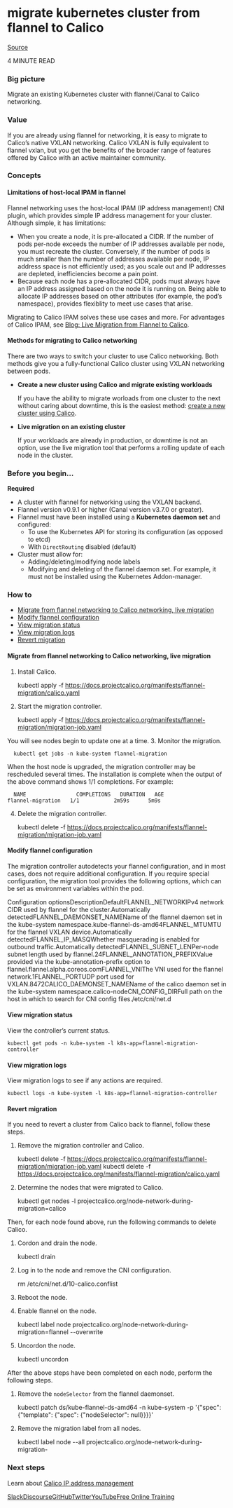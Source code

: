 # migrate kubernetes cluster from flannel to Calico

[Source](https://projectcalico.docs.tigera.io/getting-started/kubernetes/flannel/migration-from-flannel "Permalink to Migrate a Kubernetes cluster from flannel/Canal to Calico")

4 MINUTE READ 

### Big picture

Migrate an existing Kubernetes cluster with flannel/Canal to Calico networking.

### Value

If you are already using flannel for networking, it is easy to migrate to Calico’s native VXLAN networking. Calico VXLAN is fully equivalent to flannel vxlan, but you get the benefits of the broader range of features offered by Calico with an active maintainer community.

### Concepts

#### Limitations of host-local IPAM in flannel

Flannel networking uses the host-local IPAM (IP address management) CNI plugin, which provides simple IP address management for your cluster. Although simple, it has limitations:

* When you create a node, it is pre-allocated a CIDR. If the number of pods per-node exceeds the number of IP addresses available per node, you must recreate the cluster. Conversely, if the number of pods is much smaller than the number of addresses available per node, IP address space is not efficiently used; as you scale out and IP addresses are depleted, inefficiencies become a pain point.
* Because each node has a pre-allocated CIDR, pods must always have an IP address assigned based on the node it is running on. Being able to allocate IP addresses based on other attributes (for example, the pod’s namespace), provides flexiblity to meet use cases that arise.

Migrating to Calico IPAM solves these use cases and more. For advantages of Calico IPAM, see [Blog: Live Migration from Flannel to Calico](https://www.projectcalico.org/live-migration-from-flannel-to-calico/).

#### Methods for migrating to Calico networking

There are two ways to switch your cluster to use Calico networking. Both methods give you a fully-functional Calico cluster using VXLAN networking between pods.

* **Create a new cluster using Calico and migrate existing workloads**

  If you have the ability to migrate worloads from one cluster to the next without caring about downtime, this is the easiest method: [create a new cluster using Calico](https://projectcalico.docs.tigera.io/getting-started/kubernetes/quickstart).
* **Live migration on an existing cluster**

  If your workloads are already in production, or downtime is not an option, use the live migration tool that performs a rolling update of each node in the cluster.

### Before you begin…

**Required**

* A cluster with flannel for networking using the VXLAN backend.
* Flannel version v0.9.1 or higher (Canal version v3.7.0 or greater).
* Flannel must have been installed using a **Kubernetes daemon set** and configured: 
  * To use the Kubernetes API for storing its configuration (as opposed to etcd)
  * With `DirectRouting` disabled (default)
* Cluster must allow for: 
  * Adding/deleting/modifying node labels
  * Modifying and deleting of the flannel daemon set. For example, it must not be installed using the Kubernetes Addon-manager.

### How to

* [Migrate from flannel networking to Calico networking, live migration](https://projectcalico.docs.tigera.io/getting-started/kubernetes/flannel/migration-from-flannel#migrate-from-flannel-networking-to-calico-networking-live-migration)
* [Modify flannel configuration](https://projectcalico.docs.tigera.io/getting-started/kubernetes/flannel/migration-from-flannel#modify-flannel-configuration)
* [View migration status](https://projectcalico.docs.tigera.io/getting-started/kubernetes/flannel/migration-from-flannel#view-migration-status)
* [View migration logs](https://projectcalico.docs.tigera.io/getting-started/kubernetes/flannel/migration-from-flannel#view-migration-logs)
* [Revert migration](https://projectcalico.docs.tigera.io/getting-started/kubernetes/flannel/migration-from-flannel#revert-migration)

#### Migrate from flannel networking to Calico networking, live migration

1. Install Calico.

      kubectl apply -f https://docs.projectcalico.org/manifests/flannel-migration/calico.yaml
2. Start the migration controller.

      kubectl apply -f https://docs.projectcalico.org/manifests/flannel-migration/migration-job.yaml

  You will see nodes begin to update one at a time.
3. Monitor the migration.

      kubectl get jobs -n kube-system flannel-migration

  When the host node is upgraded, the migration controller may be rescheduled several times. The installation is complete when the output of the above command shows 1/1 completions. For example:

      NAME                COMPLETIONS   DURATION   AGE
    flannel-migration   1/1           2m59s      5m9s
4. Delete the migration controller.

      kubectl delete -f https://docs.projectcalico.org/manifests/flannel-migration/migration-job.yaml

#### Modify flannel configuration

The migration controller autodetects your flannel configuration, and in most cases, does not require additional configuration. If you require special configuration, the migration tool provides the following options, which can be set as environment variables within the pod.

Configuration optionsDescriptionDefaultFLANNEL\_NETWORKIPv4 network CIDR used by flannel for the cluster.Automatically detectedFLANNEL\_DAEMONSET\_NAMEName of the flannel daemon set in the kube-system namespace.kube-flannel-ds-amd64FLANNEL\_MTUMTU for the flannel VXLAN device.Automatically detectedFLANNEL\_IP\_MASQWhether masquerading is enabled for outbound traffic.Automatically detectedFLANNEL\_SUBNET\_LENPer-node subnet length used by flannel.24FLANNEL\_ANNOTATION\_PREFIXValue provided via the kube-annotation-prefix option to flannel.flannel.alpha.coreos.comFLANNEL\_VNIThe VNI used for the flannel network.1FLANNEL\_PORTUDP port used for VXLAN.8472CALICO\_DAEMONSET\_NAMEName of the calico daemon set in the kube-system namespace.calico-nodeCNI\_CONFIG\_DIRFull path on the host in which to search for CNI config files./etc/cni/net.d

#### View migration status

View the controller’s current status.

    kubectl get pods -n kube-system -l k8s-app=flannel-migration-controller

#### View migration logs

View migration logs to see if any actions are required.

    kubectl logs -n kube-system -l k8s-app=flannel-migration-controller

#### Revert migration

If you need to revert a cluster from Calico back to flannel, follow these steps.

1. Remove the migration controller and Calico.

      kubectl delete -f https://docs.projectcalico.org/manifests/flannel-migration/migration-job.yaml
    kubectl delete -f https://docs.projectcalico.org/manifests/flannel-migration/calico.yaml
2. Determine the nodes that were migrated to Calico.

      kubectl get nodes -l projectcalico.org/node-network-during-migration=calico

Then, for each node found above, run the following commands to delete Calico.

1. Cordon and drain the node.

      kubectl drain <node name>
2. Log in to the node and remove the CNI configuration.

      rm /etc/cni/net.d/10-calico.conflist
3. Reboot the node.
4. Enable flannel on the node.

      kubectl label node <node name> projectcalico.org/node-network-during-migration=flannel --overwrite
5. Uncordon the node.

      kubectl uncordon <node name>

After the above steps have been completed on each node, perform the following steps.

1. Remove the `nodeSelector` from the flannel daemonset.

      kubectl patch ds/kube-flannel-ds-amd64 -n kube-system -p '{"spec": {"template": {"spec": {"nodeSelector": null}}}}'
2. Remove the migration label from all nodes.

      kubectl label node --all projectcalico.org/node-network-during-migration-

### Next steps

Learn about [Calico IP address management](https://projectcalico.docs.tigera.io/networking/ipam)

[Slack](https://slack.projectcalico.org/)[Discourse](https://discuss.projectcalico.org/)[GitHub](https://github.com/projectcalico/calico)[Twitter](https://twitter.com/projectcalico)[YouTube](https://www.youtube.com/channel/UCFpTnXDNcBoXI4gqCDmegFA)[Free Online Training](https://www.tigera.io/events/)